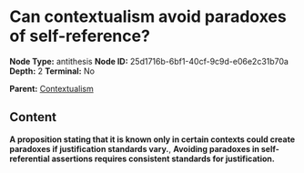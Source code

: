 # Can contextualism avoid paradoxes of self-reference?

**Node Type:** antithesis
**Node ID:** 25d1716b-6bf1-40cf-9c9d-e06e2c31b70a
**Depth:** 2
**Terminal:** No

**Parent:** [Contextualism](contextualism.md)

## Content

**A proposition stating that it is known only in certain contexts could create paradoxes if justification standards vary.**, **Avoiding paradoxes in self-referential assertions requires consistent standards for justification.**
